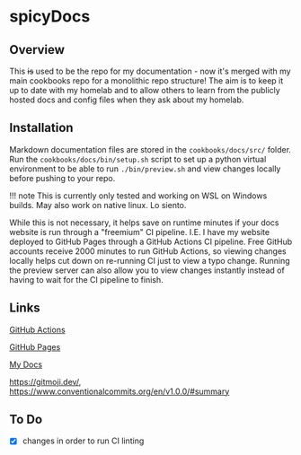 # spicyDocs

## Overview

This ~~is~~ used to be the repo for my documentation - now it's merged with my main cookbooks repo for a monolithic repo structure! The aim is to keep it up to date with my homelab and to allow others to learn from the publicly hosted docs and config files when they ask about my homelab.

## Installation

Markdown documentation files are stored in the `cookbooks/docs/src/` folder. Run the `cookbooks/docs/bin/setup.sh` script to set up a python virtual environment to be able to run `./bin/preview.sh` and view changes locally before pushing to your repo.

!!! note
        This is currently only tested and working on WSL on Windows builds. May also work on native linux. Lo siento. 

While this is not necessary, it helps save on runtime minutes if your docs website is run through a "freemium" CI pipeline. I.E. I have my website deployed to GitHub Pages through a GitHub Actions CI pipeline. Free GitHub accounts receive 2000 minutes to run GitHub Actions, so viewing changes locally helps cut down on re-running CI just to view a typo change. Running the preview server can also allow you to view changes instantly instead of having to wait for the CI pipeline to finish.

## Links

[GitHub Actions](https://github.com/features/actions)

[GitHub Pages](https://pages.github.com/)

[My Docs](https://github.com/spicyFajitas/cookbooks/tree/master/docs)

https://gitmoji.dev/, https://www.conventionalcommits.org/en/v1.0.0/#summary

## To Do 

- [x] changes in order to run CI linting
